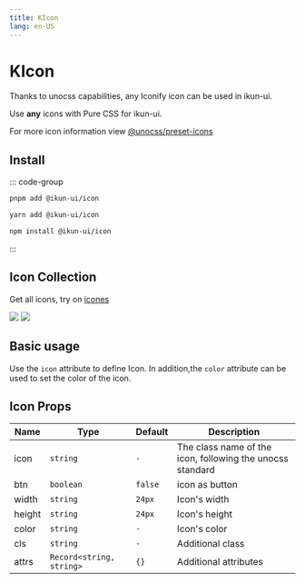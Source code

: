 ```yaml
---
title: KIcon
lang: en-US
---
```


# KIcon

Thanks to unocss capabilities, any Iconify icon can be used in ikun-ui.

Use **any** icons with Pure CSS for ikun-ui.

For more icon information view [@unocss/preset-icons](https://github.com/unocss/unocss/tree/main/packages/preset-icons)

## Install

::: code-group

```bash [pnpm]
pnpm add @ikun-ui/icon
```

```bash [yarn]
yarn add @ikun-ui/icon
```

```bash [npm]
npm install @ikun-ui/icon
```

:::

## Icon Collection

Get all icons, try on [icones](https://icones.js.org/)

![](https://raw.githubusercontent.com/antfu/icones/main/screenshots/2.png)
![](https://raw.githubusercontent.com/antfu/icones/main/screenshots/6.png)

## Basic usage

Use the `icon` attribute to define Icon. In addition,the `color` attribute can be used to set the color of the icon.

<demo src="../../../../example/icon/basic.svelte" github='Icon'></demo>

## Icon Props

| Name   | Type                     | Default | Description                                               |
| ------ | ------------------------ | ------- | --------------------------------------------------------- |
| icon   | `string`                 | `-`     | The class name of the icon, following the unocss standard |
| btn    | `boolean`                | `false` | icon as button                                            |
| width  | `string`                 | `24px`  | Icon's width                                              |
| height | `string`                 | `24px`  | Icon's height                                             |
| color  | `string`                 | `-`     | Icon's color                                              |
| cls    | `string`                 | `-`     | Additional class                                          |
| attrs  | `Record<string, string>` | `{}`    | Additional attributes                                     |
